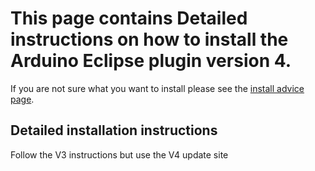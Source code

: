 This page contains Detailed instructions on how to install the Arduino Eclipse plugin version 4.
===

If you are not sure what you want to install please see the 
[install advice page]("install_advice.shtml").


Detailed installation instructions
-----
 
 Follow the V3 instructions but use the V4 update site
